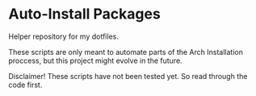 # Auto-Install Packages
Helper repository for my dotfiles.

These scripts are only meant to automate parts of the Arch Installation proccess, but this project might evolve in the future.

Disclaimer! These scripts have not been tested yet. So read through the code first.
